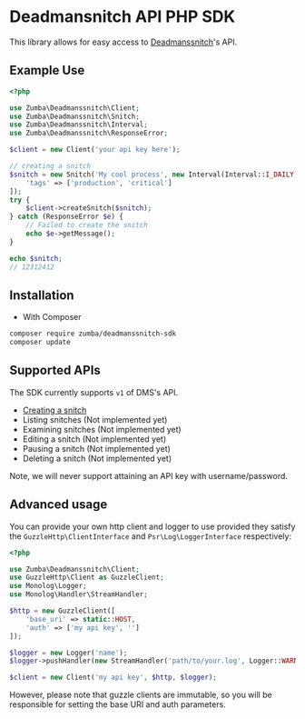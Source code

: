 # Deadmansnitch API PHP SDK

This library allows for easy access to [Deadmanssnitch](https://deadmanssnitch.com/)'s API.

## Example Use

```php
<?php

use Zumba\Deadmanssnitch\Client;
use Zumba\Deadmanssnitch\Snitch;
use Zumba\Deadmanssnitch\Interval;
use Zumba\Deadmanssnitch\ResponseError;

$client = new Client('your api key here');

// creating a snitch
$snitch = new Snitch('My cool process', new Interval(Interval::I_DAILY), [
    'tags' => ['production', 'critical']
]);
try {
    $client->createSnitch($snitch);
} catch (ResponseError $e) {
    // Failed to create the snitch
    echo $e->getMessage();
}

echo $snitch;
// 12312412
```

## Installation

* With Composer

```bash
composer require zumba/deadmanssnitch-sdk
composer update
```

## Supported APIs

The SDK currently supports `v1` of DMS's API.

* [Creating a snitch](https://deadmanssnitch.com/docs/api/v1#creating-a-snitch)
* Listing snitches (Not implemented yet)
* Examining snitches (Not implemented yet)
* Editing a snitch (Not implemented yet)
* Pausing a snitch (Not implemented yet)
* Deleting a snitch (Not implemented yet)

Note, we will never support attaining an API key with username/password.

## Advanced usage

You can provide your own http client and logger to use provided they satisfy the
`GuzzleHttp\ClientInterface` and `Psr\Log\LoggerInterface` respectively:

```php
<?php

use Zumba\Deadmanssnitch\Client;
use GuzzleHttp\Client as GuzzleClient;
use Monolog\Logger;
use Monolog\Handler\StreamHandler;

$http = new GuzzleClient([
    'base_uri' => static::HOST,
    'auth' => ['my api key', '']
]);

$logger = new Logger('name');
$logger->pushHandler(new StreamHandler('path/to/your.log', Logger::WARNING));

$client = new Client('my api key', $http, $logger);
```

However, please note that guzzle clients are immutable, so you will be responsible
for setting the base URI and auth parameters.
